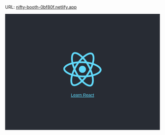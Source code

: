 URL: [nifty-booth-0bf80f.netlify.app](https://nifty-booth-0bf80f.netlify.app) 
 
 
 ![alt text](https://raw.githubusercontent.com/djiangdev/Build-a-screenshot-pipeline/main/screenshot.png?raw=true)